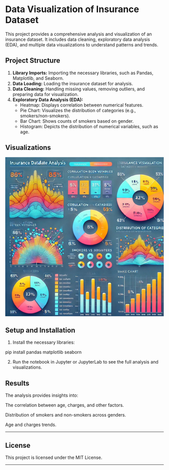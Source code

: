 # Data Visualization of Insurance Dataset

This project provides a comprehensive analysis and visualization of an insurance dataset. It includes data cleaning, exploratory data analysis (EDA), and multiple data visualizations to understand patterns and trends.

## Project Structure

1. **Library Imports:** Importing the necessary libraries, such as Pandas, Matplotlib, and Seaborn.
2. **Data Loading:** Loading the insurance dataset for analysis.
3. **Data Cleaning:** Handling missing values, removing outliers, and preparing data for visualization.
4. **Exploratory Data Analysis (EDA):**
   - Heatmap: Displays correlation between numerical features.
   - Pie Chart: Visualizes the distribution of categories (e.g., smokers/non-smokers).
   - Bar Chart: Shows counts of smokers based on gender.
   - Histogram: Depicts the distribution of numerical variables, such as age.

## Visualizations

![Insurance Data Analysis](5265048663133120722_121.jpg)

## Setup and Installation

1. Install the necessary libraries:

pip install pandas matplotlib seaborn


2. Run the notebook in Jupyter or JupyterLab to see the full analysis and visualizations.



## Results

The analysis provides insights into:

The correlation between age, charges, and other factors.

Distribution of smokers and non-smokers across genders.

Age and charges trends.



---

## License

This project is licensed under the MIT License.

---
